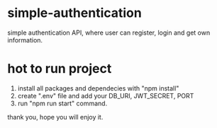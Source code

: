 # simple-authentication
simple authentication API, where user can register, login and get own information.

# hot to run project
1. install all packages and dependecies with "npm install"
2. create ".env" file and add your DB_URI, JWT_SECRET, PORT
3. run "npm run start" command.

thank you, hope you will enjoy it.
